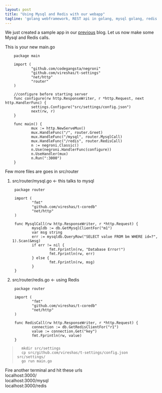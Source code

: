 ```yaml
---
layout: post
title: "Using Mysql and Redis with our webapp"
tagline: 'golang webframework, REST api in golang, mysql golang, redis golang'
---
```


We just created a sample app in our [previous](/2014/09/19/yet_another_golang_webframework/) blog. Let us now make some Mysql and Redis calls.  

This is your new main.go  

        package main

        import (
                "github.com/codegangsta/negroni"
                "github.com/vireshas/t-settings"
                "net/http"
                "router"
        )

        //configure before starting server
        func configure(rw http.ResponseWriter, r *http.Request, next http.HandlerFunc) {
                settings.Configure("src/settings/config.json")
                next(rw, r)
        }

        func main() {
                mux := http.NewServeMux()
                mux.HandleFunc("/", router.Greet)
                mux.HandleFunc("/mysql", router.MysqlCall)
                mux.HandleFunc("/redis", router.RedisCall)
                n := negroni.Classic()
                n.Use(negroni.HandlerFunc(configure))
                n.UseHandler(mux)
                n.Run(":3000")
        }


Few more files are goes in  src/router  
1. src/router/mysql.go <- this talks to mysql  

        package router

        import (
                "fmt"
                "github.com/vireshas/t-coredb"
                "net/http"
        )

        func MysqlCall(rw http.ResponseWriter, r *http.Request) {
                mysqldb := db.GetMysqlClientFor("m1")
                var msg string
                err := mysqldb.QueryRow("SELECT value FROM bm WHERE id=?", 1).Scan(&msg)
                if err != nil {
                        fmt.Fprintln(rw, "Database Error!")
                        fmt.Fprintln(rw, err)
                } else {
                        fmt.Fprintln(rw, msg)
                }
        }

2. src/router/redis.go <- using Redis  
 
        package router

        import (
                "fmt"
                "github.com/vireshas/t-coredb"
                "net/http"
        )

        func RedisCall(rw http.ResponseWriter, r *http.Request) {
                connection := db.GetRedisClientFor("r1")
                value := connection.Get("key")
                fmt.Fprintln(rw, value)
        }


>       mkdir src/settings  
>       cp src/github.com/vireshas/t-settings/config.json src/settings/   
>       go run main.go 

Fire another terminal and hit these urls  
localhost:3000/  
localhost:3000/mysql   
localhost:3000/redis  

